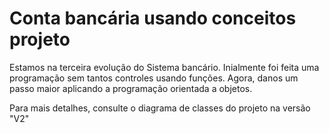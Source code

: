 
# Conta bancária usando conceitos projeto

Estamos na terceira evolução do Sistema bancário. Inialmente foi feita uma programação sem tantos controles usando funções.
Agora, danos um passo maior aplicando a programação orientada a objetos.

Para mais detalhes, consulte o diagrama de classes do projeto na versão "V2"









